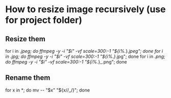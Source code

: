 # How to resize image recursively (use for project folder)

## Resize them

for i in *.jpeg; do ffmpeg -y -i "$i" -vf scale=300:-1 "${i%.*}_.jpeg"; done
for i in *.jpg; do ffmpeg -y -i "$i" -vf scale=300:-1 "${i%.*}_.jpg"; done
for i in *.png; do ffmpeg -y -i "$i" -vf scale=300:-1 "${i%.*}_.png"; done

## Rename them

for x in *; do mv -- "$x" "${x//_/}"; done